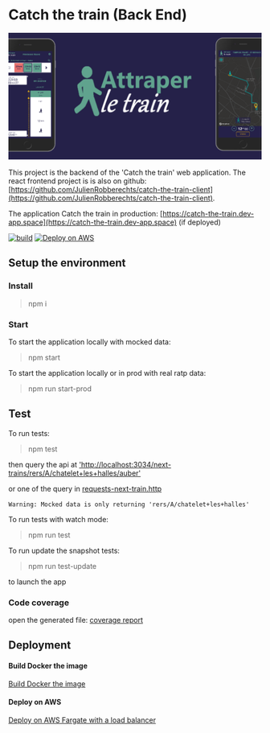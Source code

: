 # Catch the train (Back End)

[![application 'Attraper le train'](doc/images/attraper%20le%20train-1.png)](https://catch-the-train.dev-app.space)

This project is the backend of the 'Catch the train' web application. The react frontend project is is also on github: [https://github.com/JulienRobberechts/catch-the-train-client](https://github.com/JulienRobberechts/catch-the-train-client).

The application Catch the train in production: [https://catch-the-train.dev-app.space](https://catch-the-train.dev-app.space) (if deployed)

[![build](https://github.com/JulienRobberechts/catch-the-train-server/workflows/build/badge.svg)](https://github.com/JulienRobberechts/catch-the-train-server/actions?query=workflow%3Abuild) [![Deploy on AWS](https://github.com/JulienRobberechts/catch-the-train-server/workflows/Deploy%20on%20AWS/badge.svg)](https://github.com/JulienRobberechts/catch-the-train-server/actions?query=workflow%3A%22Deploy+on+AWS%22)

## Setup the environment

### Install

> npm i

### Start

To start the application locally with mocked data:

> npm start

To start the application locally or in prod with real ratp data:

> npm run start-prod

## Test

To run tests:

> npm test

then query the api at ['http://localhost:3034/next-trains/rers/A/chatelet+les+halles/auber'](http://localhost:3034/next-trains/rers/A/chatelet+les+halles/auber)

or one of the query in [requests-next-train.http](./tests/smokeTests/requests-next-train.http)

```
Warning: Mocked data is only returning 'rers/A/chatelet+les+halles'
```

To run tests with watch mode:

> npm run test

To run update the snapshot tests:

> npm run test-update

to launch the app

### Code coverage

open the generated file: [coverage report](./coverage/lcov-report/index.html)

## Deployment

#### Build Docker the image

[Build Docker the image](./doc/1.deploy-locally.md)

#### Deploy on AWS

[Deploy on AWS Fargate with a load balancer](./doc/2.deploy-aws-fargate.md)
